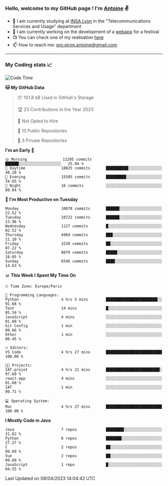 ### Hello, welcome to my GitHub page ! I'm [Antoine](https://github.com/AntoinePiron) ✌️

- 🌱 I am currently studying at [INSA Lyon](https://www.insa-lyon.fr) in the "Telecommunications Services and Usage" department
- 🔭 I am currently working on the development of a [webapp](https://github.com/24HeuresINSA/Overbookd) for a festival
- 📺 You can check one of my realisation [here](https://astustc.fr)
- 📫 How to reach me: [pro.piron.antoine@gmail.com](mailto:pro.piron.antoine@gmail.com)

---

### My Coding stats 📈
<!--START_SECTION:waka-->
![Code Time](http://img.shields.io/badge/Code%20Time-70%20hrs%2027%20mins-blue)

**🐱 My GitHub Data** 

> 📦 101.8 kB Used in GitHub's Storage 
 > 
> 🏆 23 Contributions in the Year 2023
 > 
> 🚫 Not Opted to Hire
 > 
> 📜 13 Public Repositories 
 > 
> 🔑 3 Private Repositories 
 > 
**I'm an Early 🐤** 

```text
🌞 Morning                11205 commits       ██████░░░░░░░░░░░░░░░░░░░   25.04 % 
🌆 Daytime                18025 commits       ██████████░░░░░░░░░░░░░░░   40.28 % 
🌃 Evening                15505 commits       █████████░░░░░░░░░░░░░░░░   34.65 % 
🌙 Night                  16 commits          ░░░░░░░░░░░░░░░░░░░░░░░░░   00.04 % 
```
📅 **I'm Most Productive on Tuesday** 

```text
Monday                   10078 commits       ██████░░░░░░░░░░░░░░░░░░░   22.52 % 
Tuesday                  10722 commits       ██████░░░░░░░░░░░░░░░░░░░   23.96 % 
Wednesday                1127 commits        █░░░░░░░░░░░░░░░░░░░░░░░░   02.52 % 
Thursday                 4969 commits        ███░░░░░░░░░░░░░░░░░░░░░░   11.10 % 
Friday                   3230 commits        ██░░░░░░░░░░░░░░░░░░░░░░░   07.22 % 
Saturday                 8079 commits        █████░░░░░░░░░░░░░░░░░░░░   18.05 % 
Sunday                   6546 commits        ████░░░░░░░░░░░░░░░░░░░░░   14.63 % 
```


📊 **This Week I Spent My Time On** 

```text
🕑︎ Time Zone: Europe/Paris

💬 Programming Languages: 
Python                   4 hrs 5 mins        ███████████████████████░░   91.68 % 
Text                     14 mins             █░░░░░░░░░░░░░░░░░░░░░░░░   05.59 % 
JavaScript               4 mins              ░░░░░░░░░░░░░░░░░░░░░░░░░   01.60 % 
Git Config               1 min               ░░░░░░░░░░░░░░░░░░░░░░░░░   00.66 % 
Other                    1 min               ░░░░░░░░░░░░░░░░░░░░░░░░░   00.45 % 

🔥 Editors: 
VS Code                  4 hrs 27 mins       █████████████████████████   100.00 % 

🐱‍💻 Projects: 
IAT-projet               4 hrs 21 mins       ████████████████████████░   97.69 % 
react-app                4 mins              ░░░░░░░░░░░░░░░░░░░░░░░░░   01.60 % 
IAT                      1 min               ░░░░░░░░░░░░░░░░░░░░░░░░░   00.71 % 

💻 Operating System: 
Mac                      4 hrs 27 mins       █████████████████████████   100.00 % 
```

**I Mostly Code in Java** 

```text
Java                     7 repos             ████████░░░░░░░░░░░░░░░░░   31.82 % 
Python                   6 repos             ███████░░░░░░░░░░░░░░░░░░   27.27 % 
C                        2 repos             ██░░░░░░░░░░░░░░░░░░░░░░░   09.09 % 
Vue                      2 repos             ██░░░░░░░░░░░░░░░░░░░░░░░   09.09 % 
JavaScript               1 repo              █░░░░░░░░░░░░░░░░░░░░░░░░   04.55 % 
```




 Last Updated on 08/04/2023 14:04:42 UTC
<!--END_SECTION:waka-->
